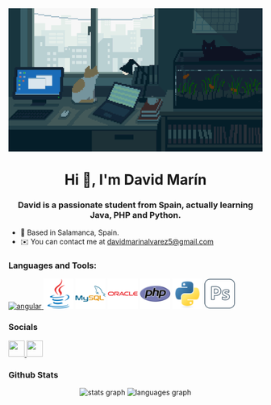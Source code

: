 <img align="center" width="1000px" alt="Coding" src="https://github.com/12-davm/12-davm/blob/main/720cc43d757ee638ad5054a05220fafe.gif">

<!-- ![MasterHead](https://github.com/12-davm/12-davm/blob/main/mainheader.gif)
--->
<h1 align="center">Hi 👋, I'm David Marín</h1>
<h3 align="center">David is a passionate student from Spain, actually learning Java, PHP and Python.</h3>

* 📍  Based in Salamanca, Spain.
* ✉️  You can contact me at [davidmarinalvarez5@gmail.com](mailto:davidmarinalvarez5@gmail.com)

<h3 align="left">Languages and Tools:</h3>
<p align="left"> <a href="https://angular.io" target="_blank" rel="noreferrer"> <img src="https://angular.io/assets/images/logos/angular/angular.svg" alt="angular" width="60" height="60"/> </a>  
  <img src="https://raw.githubusercontent.com/devicons/devicon/master/icons/java/java-original.svg" alt="java" width="60" height="60"/> <a href="https://www.java.com" target="_blank" rel="noreferrer"> </a> 
  <img src="https://raw.githubusercontent.com/devicons/devicon/master/icons/mysql/mysql-original-wordmark.svg" alt="mysql" width="60" height="60"/> <a href="https://www.mysql.com/" target="_blank" rel="noreferrer"> </a>  
  <img src="https://raw.githubusercontent.com/devicons/devicon/master/icons/oracle/oracle-original.svg" alt="oracle" width="60" height="60"/> <a href="https://www.oracle.com/" target="_blank" rel="noreferrer"> </a> 
  <img src="https://raw.githubusercontent.com/devicons/devicon/master/icons/php/php-original.svg" alt="php" width="60" height="60"/> <a href="https://www.php.net" target="_blank" rel="noreferrer"> </a> 
  <img src="https://raw.githubusercontent.com/devicons/devicon/master/icons/python/python-original.svg" alt="python" width="60" height="60"/> <a href="https://www.python.org" target="_blank" rel="noreferrer"> </a> 
  <img src="https://raw.githubusercontent.com/devicons/devicon/master/icons/photoshop/photoshop-line.svg" alt="photoshop" width="60" height="60"/> <a href="https://www.photoshop.com/en" target="_blank" rel="noreferrer"> </a> 
 </p>
    
### Socials

 <p align="left">
    <a href="https://www.linkedin.com/in/david-mar%C3%ADn-422129231/" target="_blank" rel="noreferrer"> 
      <picture> 
        <source media="(prefers-color-scheme: dark)" srcset="https://raw.githubusercontent.com/danielcranney/readme-generator/main/public/icons/socials/linkedin-dark.svg" /> 
        <source media="(prefers-color-scheme: light)" srcset="https://raw.githubusercontent.com/danielcranney/readme-generator/main/public/icons/socials/linkedin.svg" /> 
        <img src="https://raw.githubusercontent.com/danielcranney/readme-generator/main/public/icons/socials/linkedin.svg" width="32" height="32" /> 
      </picture>
    </a> 

    
   <a href="https://discord.com/users/173496109497450496" target="_blank" rel="noreferrer"> 
      <picture> 
        <source media="(prefers-color-scheme: light)" srcset="https://raw.githubusercontent.com/danielcranney/readme-generator/main/public/icons/socials/discord.svg" /> 
        <img src="https://raw.githubusercontent.com/danielcranney/readme-generator/main/public/icons/socials/discord.svg" width="32" height="32" /> 
      </picture>
    </a>
  </p>

### Github Stats

<div align="center">
  <img src="https://github-readme-stats.vercel.app/api?username=12-davm&hide_title=false&hide_rank=false&show_icons=true&include_all_commits=true&count_private=true&disable_animations=false&theme=dracula&locale=en&hide_border=false&order=1" height="150" alt="stats graph"  />
  <img src="https://github-readme-stats.vercel.app/api/top-langs?username=12-davm&locale=en&hide_title=false&layout=compact&card_width=320&langs_count=5&theme=dracula&hide_border=false&order=2" height="150" alt="languages graph"  />
</div>


<!---
12-davm/12-davm is a ✨ special ✨ repository because its `README.md` (this file) appears on your GitHub profile.
You can click the Preview link to take a look at your changes.
--->
